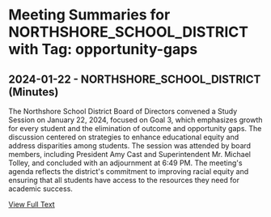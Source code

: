 # Meeting Summaries for NORTHSHORE_SCHOOL_DISTRICT with Tag: opportunity-gaps

## 2024-01-22 - NORTHSHORE_SCHOOL_DISTRICT (Minutes)

The Northshore School District Board of Directors convened a Study Session on January 22, 2024, focused on Goal 3, which emphasizes growth for every student and the elimination of outcome and opportunity gaps. The discussion centered on strategies to enhance educational equity and address disparities among students. The session was attended by board members, including President Amy Cast and Superintendent Mr. Michael Tolley, and concluded with an adjournment at 6:49 PM. The meeting's agenda reflects the district's commitment to improving racial equity and ensuring that all students have access to the resources they need for academic success.

[View Full Text](https://raw.githubusercontent.com/VoronoiPerspectives/WashingtonStateSchoolBoardExplorer/refs/heads/main/data/countries/usa/states/wa/counties/snohomish/school_boards/northshore_school_district/2024/2024-01-22-minutes.txt)

